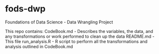 # fods-dwp
Foundations of Data Science - Data Wrangling Project

This repo contains:
CodeBook.md	- Describes the variables, the data, and any transformations or work performed to clean up the data
README.md - This file
run_analysis.R - R script to perform all the transformations and analysis outlined in CodeBook.md